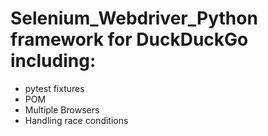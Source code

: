 # Selenium_Webdriver_Python framework for DuckDuckGo including:
- pytest fixtures
- POM
- Multiple Browsers
- Handling race conditions